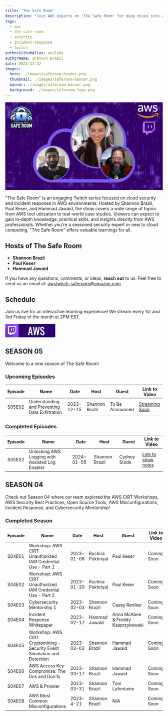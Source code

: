 ```yaml
---
title: "The Safe Room"
description: "Join AWS experts on 'The Safe Room' for deep dives into cloud security, incident response, and hands-on workshops. Hosted by Shannon Brazil, Paul Keser, and Hammad Jawaid, this bi-weekly Twitch series equips viewers with the knowledge and tools to safeguard their AWS environments."
tags:
  - aws
  - the-safe-room
  - security
  - incident-response
  - twitch
authorGithubAlias: awslady
authorName: Shannon Brazil
date: 2023-11-22
images:
  hero: ./images/saferoom-header.png
  thumbnail: ./images/saferoom-banner.png
  banner: ./images/saferoom-banner.png
  background: ./images/saferoom-logo.png
---
```


![image description](images/saferoom-header.png)

"The Safe Room" is an engaging Twitch series focused on cloud security and incident response in AWS environments. Hosted by Shannon Brazil, Paul Keser, and Hammad Jawaid, the show covers a wide range of topics from AWS tool utilization to real-world case studies. Viewers can expect to gain in-depth knowledge, practical skills, and insights directly from AWS professionals. Whether you're a seasoned security expert or new to cloud computing, "The Safe Room" offers valuable learnings for all.

## Hosts of The Safe Room

- **Shannon Brazil** 
- **Paul Keser** 
- **Hammad Jawaid**

If you have any questions, comments, or ideas, **reach out** to us. Feel free to send us an email at: [awstwitch-saferoom@amazon.com](mailto:awstwitch-saferoom@amazon.com)

## Schedule

Join us live for an interactive learning experience! We stream every 1st and 3rd Friday of the month at 2PM EST.

<a href="https://twitch.tv/aws"><img src="images/twitch_button_small.jpg" style="margin-left: 0" alt=""/></a>

## SEASON 05

Welcome to a new season of The Safe Room! 

### Upcoming Episodes

| Episode | Name | Date | Host| Guest | Link to Video
|--|--|--|--|--|--|
| S05E02 | Understanding and Preventing Data Exfiltration | 2023-12-15 | Shannon Brazil | To Be Announced |[Streaming Soon](https://twitch.tv/aws) |

### Completed Episodes

| Episode | Name | Date | Host| Guest | Link to Video
|--|--|--|--|--|--|
| S05E02 | Unlocking AWS Logging with Assisted Log Enabler | 2024-01-05 | Shannon Brazil | Cydney Stude|[Link to show notes](/livestreams/the-safe-room/2024-01-05/index.md) |


## SEASON 04

Check out Season 04 where our team explored the AWS CIRT Workshops, AWS Security Best Practices, Open Source Tools, AWS Misconfigurations, Incident Response, and Cybersecurity Mentorship!

### Completed Season

| Episode | Name | Date | Host| Guest | Link to Video
|--|--|--|--|--|--|
| S04E01 | Workshop: AWS CIRT Unauthorized IAM Credential Use - Part 1 | 2023-01-06  | Ruchira Pokhriyal| Paul Keser|Coming Soon|
| S04E02 | Workshop: AWS CIRT Unauthorized IAM Credential Use - Part 2   | 2023-01-20  | Ruchira Pokhriyal | Paul Keser |Coming Soon |
| S04E03 | Cybersecurity Mentorship 1  | 2023-02-03  | Shannon Brazil | Casey Reniker |Coming Soon|
| S04E04 | Incident Response Whitepaper  | 2023-02-17  | Hammad Jawaid | Anna McAbee & Freddy Kasprzykowski|Coming Soon|
| S04E05 | Workshop: AWS CIRT Cryptomining - Security Event Simulation and Detection   | 2023-03-03  | Shannon Brazil | Hammad Jawaid |Coming Soon|
| S04E06 | AWS Access Key Compromise: The Dos and Don'ts  | 2023-03-17  | Shannon Brazil | Hammad Jawaid|Coming Soon |
| S04E07 | AWS & Prowler | 2023-03-31  | Shannon Brazil | Toni Lafontaine |Coming Soon |
| S04E08 | AWS Most Common Misconfigurations | 2023-4-21 | Shannon Brazil | N/A|Coming Soon|

